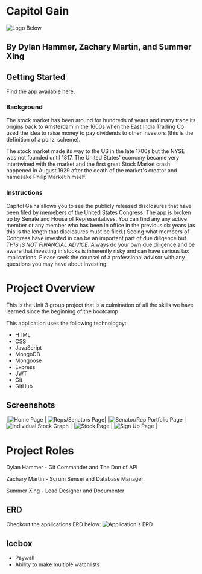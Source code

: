 # Capitol Gain

![Logo Below](https://i.imgur.com/LHDKP2e.jpg)

## By Dylan Hammer, Zachary Martin, and Summer Xing
## Getting Started
Find the app available [here](https://capitol-gains.herokuapp.com/).

### Background
The stock market has been around for hundreds of years and many trace its origins back to Amsterdam in the 1600s when the East India Trading Co used the idea to raise money to pay dividends to other investors (this is the definition of a ponzi scheme).

The stock market made its way to the US in the late 1700s but the NYSE was not founded until 1817. The United States' economy became very intertwined with the market and the first great Stock Market crash happened in August 1929 after the death of the market's creator and namesake Philip Market himself.


### Instructions
Capitol Gains allows you to see the publicly released disclosures that have been filed by memebers of the United States Congress. The app is broken up by Senate and House of Representatives. You can find any any active member or any member who has been in office in the previous six years (as this is the length that disclosures must be filed.) Seeing what members of Congress have invested in can be an important part of due diligence but *THIS IS  NOT FINANCIAL ADVICE*. Always do your own due diligence and be aware that investing in stocks is inherently risky and can have serious tax implications. Please seek the counsel of a professional advisor with any questions you may have about investing.

# Project Overview
This is the Unit 3 group project that is a culmination of all the skills we have learned since the beginning of the bootcamp.

This application uses the following technologoy:
* HTML
* CSS
* JavaScript
* MongoDB
* Mongoose
* Express
* JWT
* Git
* GitHub

## Screenshots
|![Home Page](https://picsum.photos/750/500?grayscale
) | ![Reps/Senators Page](https://i.imgur.com/ZvIy809.png)|
|![Senator/Rep Portfolio Page](https://i.imgur.com/GByxvh7.png) | ![Individual Stock Graph](https://i.imgur.com/zXLVhuu.png) |
|![Stock Page](https://i.imgur.com/DJQ12zK.png) | ![Sign Up Page](https://i.imgur.com/aWLNNk8.png) |

# Project Roles
Dylan Hammer - Git Commander and The Don of API

Zachary Martin - Scrum Sensei and Database Manager

Summer Xing - Lead Designer and Documenter

## ERD
Checkout the applications ERD below:
![Application's ERD](https://i.imgur.com/uMADao5.png)

## Icebox
* Paywall
* Ability to make multiple watchlists